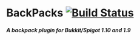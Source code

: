 # BackPacks [![Build Status](https://michael1011.at/jenkins/buildStatus/icon?job=BackPacks)](https://michael1011.at/jenkins/job/BackPacks)

##### A backpack plugin for Bukkit/Spigot 1.10 and 1.9

